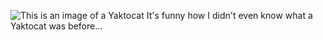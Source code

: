 ![This is an image of a Yaktocat](https://octodex.github.com/images/yaktocat.png)
It's funny how I didn't even know what a Yaktocat was before... 
